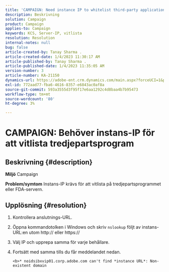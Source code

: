 ```yaml
---
title: 'CAMPAIGN: Need instance IP to whitelist third-party application'
description: Beskrivning
solution: Campaign
product: Campaign
applies-to: Campaign
keywords: KCS, Server-IP, vitlista
resolution: Resolution
internal-notes: null
bug: false
article-created-by: Tanay Sharma .
article-created-date: 1/4/2023 11:30:17 AM
article-published-by: Tanay Sharma .
article-published-date: 1/4/2023 11:35:05 AM
version-number: 3
article-number: KA-21150
dynamics-url: https://adobe-ent.crm.dynamics.com/main.aspx?forceUCI=1&pagetype=entityrecord&etn=knowledgearticle&id=57c7d027-238c-ed11-81ac-6045bd006a22
exl-id: 772aad77-fba6-4616-8357-e6843ac0af8a
source-git-commit: 593a3555d3f95f17e6aa1292c4d8baa4b7b95473
workflow-type: tm+mt
source-wordcount: '80'
ht-degree: 3%

---
```


# CAMPAIGN: Behöver instans-IP för att vitlista tredjepartsprogram

## Beskrivning {#description}

<b>Miljö</b>
Campaign


<b>Problem/symtom</b>
Instans-IP krävs för att vitlista på tredjepartsprogrammet eller FDA-servern.


## Upplösning {#resolution}


1. Kontrollera anslutnings-URL.
2. Öppna kommandotolken i Windows och skriv `nslookup` följt av instans-URL:en utom http:// eller https://
3. Välj IP och upprepa samma för varje behållare.
4. Fortsätt med samma tills du får meddelandet nedan.

   `<b>* noidsibxvip01.corp.adobe.com can't find *instance URL*: Non-existent domain`
